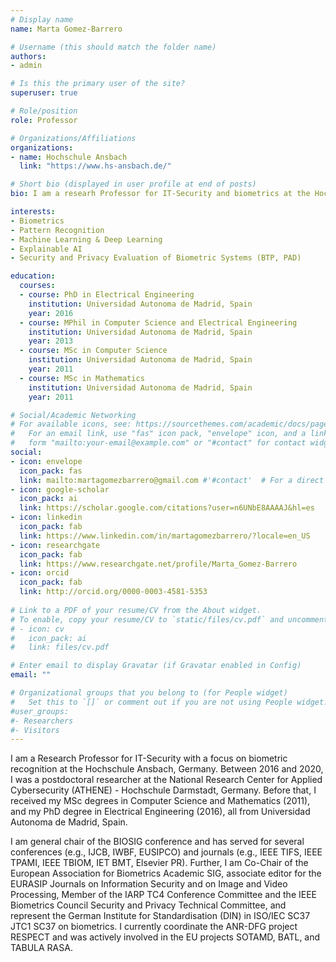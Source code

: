 ```yaml
---
# Display name
name: Marta Gomez-Barrero

# Username (this should match the folder name)
authors:
- admin

# Is this the primary user of the site?
superuser: true

# Role/position
role: Professor

# Organizations/Affiliations
organizations:
- name: Hochschule Ansbach
  link: "https://www.hs-ansbach.de/"

# Short bio (displayed in user profile at end of posts)
bio: I am a researh Professor for IT-Security and biometrics at the Hochschule Ansbach, in Germany.

interests:
- Biometrics
- Pattern Recognition
- Machine Learning & Deep Learning
- Explainable AI
- Security and Privacy Evaluation of Biometric Systems (BTP, PAD)

education:
  courses:
  - course: PhD in Electrical Engineering
    institution: Universidad Autonoma de Madrid, Spain
    year: 2016
  - course: MPhil in Computer Science and Electrical Engineering
    institution: Universidad Autonoma de Madrid, Spain
    year: 2013
  - course: MSc in Computer Science
    institution: Universidad Autonoma de Madrid, Spain
    year: 2011
  - course: MSc in Mathematics
    institution: Universidad Autonoma de Madrid, Spain
    year: 2011

# Social/Academic Networking
# For available icons, see: https://sourcethemes.com/academic/docs/page-builder/#icons
#   For an email link, use "fas" icon pack, "envelope" icon, and a link in the
#   form "mailto:your-email@example.com" or "#contact" for contact widget.
social:
- icon: envelope
  icon_pack: fas
  link: mailto:martagomezbarrero@gmail.com #'#contact'  # For a direct email link, use "mailto:test@example.org".
- icon: google-scholar
  icon_pack: ai
  link: https://scholar.google.com/citations?user=n6UNbE8AAAAJ&hl=es
- icon: linkedin
  icon_pack: fab
  link: https://www.linkedin.com/in/martagomezbarrero/?locale=en_US
- icon: researchgate
  icon_pack: fab
  link: https://www.researchgate.net/profile/Marta_Gomez-Barrero
- icon: orcid
  icon_pack: fab
  link: http://orcid.org/0000-0003-4581-5353
  
# Link to a PDF of your resume/CV from the About widget.
# To enable, copy your resume/CV to `static/files/cv.pdf` and uncomment the lines below.
# - icon: cv
#   icon_pack: ai
#   link: files/cv.pdf

# Enter email to display Gravatar (if Gravatar enabled in Config)
email: ""

# Organizational groups that you belong to (for People widget)
#   Set this to `[]` or comment out if you are not using People widget.
#user_groups:
#- Researchers
#- Visitors
---
```


I am a Research Professor for IT-Security with a focus on biometric recognition at the Hochschule Ansbach, Germany. Between 2016 and 2020, I was a postdoctoral researcher at the National Research Center for Applied Cybersecurity (ATHENE) - Hochschule Darmstadt, Germany. Before that, I received my MSc degrees in Computer Science and Mathematics (2011), and my PhD degree in Electrical Engineering (2016), all from Universidad Autonoma de Madrid, Spain. 

I am general chair of the BIOSIG conference and has served for several conferences (e.g., IJCB, IWBF, EUSIPCO) and journals (e.g., IEEE TIFS, IEEE TPAMI, IEEE TBIOM, IET BMT, Elsevier PR). Further, I am Co-Chair of the European Association for Biometrics Academic SIG, associate editor for the EURASIP Journals on Information Security and on Image and Video Processing, Member of the IARP TC4 Conference Committee and the IEEE Biometrics Council Security and Privacy Technical Committee, and represent the German Institute for Standardisation (DIN) in ISO/IEC SC37 JTC1 SC37 on biometrics. I currently coordinate the ANR-DFG project RESPECT and was actively involved in the EU projects SOTAMD, BATL, and TABULA RASA. 
